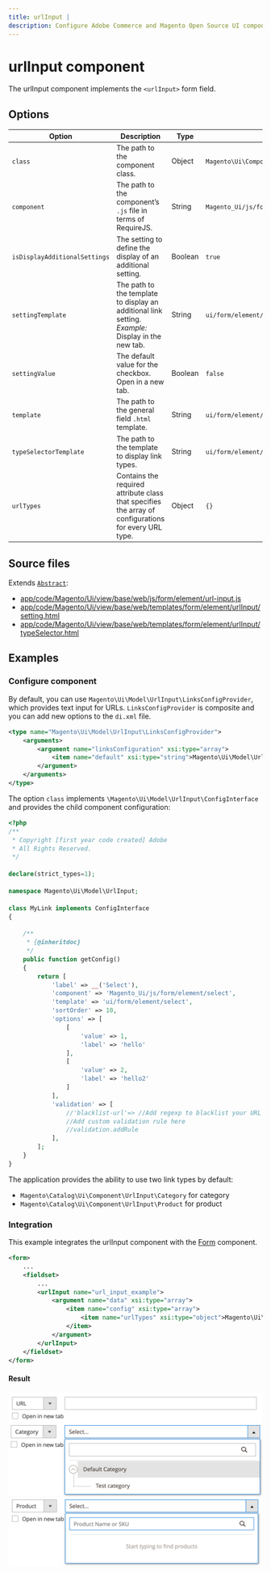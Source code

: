 ```yaml
---
title: urlInput |
description: Configure Adobe Commerce and Magento Open Source UI components and integrate them with other components.
---
```


# urlInput component

The urlInput component implements the `<urlInput>` form field.

## Options

| Option | Description | Type | Default |
| --- | --- | --- | --- |
| `class` | The path to the component class. | Object | `Magento\Ui\Component\Form\Element\UrlInput` |
| `component` | The path to the component’s `.js` file in terms of RequireJS. | String | `Magento_Ui/js/form/element/url-input` |
| `isDisplayAdditionalSettings` | The setting to define the display of an additional setting. | Boolean | `true` |
| `settingTemplate` | The path to the template to display an additional link setting. _Example:_ Display in the new tab. | String | `ui/form/element/urlInput/setting` |
| `settingValue` | The default value for the checkbox. Open in a new tab. | Boolean | `false` |
| `template` | The path to the general field `.html` template. | String | `ui/form/element/url-input` |
| `typeSelectorTemplate` | The path to the template to display link types. | String | `ui/form/element/urlInput/typeSelector` |
| `urlTypes` | Contains the required attribute class that specifies the array of configurations for every URL type. | Object | `{}` |

## Source files

Extends [`Abstract`](https://github.com/magento/magento2/blob/2.4/app/code/Magento/Ui/view/base/web/js/form/element/abstract.js):

-  [app/code/Magento/Ui/view/base/web/js/form/element/url-input.js](https://github.com/magento/magento2/blob/2.4/app/code/Magento/Ui/view/base/web/js/form/element/url-input.js)
-  [app/code/Magento/Ui/view/base/web/templates/form/element/urlInput/setting.html](https://github.com/magento/magento2/blob/2.4/app/code/Magento/Ui/view/base/web/templates/form/element/urlInput/setting.html)
-  [app/code/Magento/Ui/view/base/web/templates/form/element/urlInput/typeSelector.html](https://github.com/magento/magento2/blob/2.4/app/code/Magento/Ui/view/base/web/templates/form/element/urlInput/typeSelector.html)

## Examples

### Configure component

By default, you can use `Magento\Ui\Model\UrlInput\LinksConfigProvider`, which provides text input for URLs. `LinksConfigProvider` is composite and you can add new options to the `di.xml` file.

```xml
<type name="Magento\Ui\Model\UrlInput\LinksConfigProvider">
    <arguments>
        <argument name="linksConfiguration" xsi:type="array">
            <item name="default" xsi:type="string">Magento\Ui\Model\UrlInput\DefaultLink</item>
        </argument>
    </arguments>
</type>
```

The option `class` implements `\Magento\Ui\Model\UrlInput\ConfigInterface` and provides the child component configuration:

```php
<?php
/**
 * Copyright [first year code created] Adobe
 * All Rights Reserved.
 */

declare(strict_types=1);

namespace Magento\Ui\Model\UrlInput;

class MyLink implements ConfigInterface
{

    /**
     * {@inheritdoc}
     */
    public function getConfig()
    {
        return [
            'label' => __('Select'),
            'component' => 'Magento_Ui/js/form/element/select',
            'template' => 'ui/form/element/select',
            'sortOrder' => 10,
            'options' => [
                [
                    'value' => 1,
                    'label' => 'hello'
                ],
                [
                    'value' => 2,
                    'label' => 'hello2'
                ]
            ],
            'validation' => [
                //'blacklist-url'=> //Add regexp to blacklist your URL here
                //Add custom validation rule here
                //validation.addRule
            ],
        ];
    }
}
```

The application provides the ability to use two link types by default:

-  `Magento\Catalog\Ui\Component\UrlInput\Category` for category
-  `Magento\Catalog\Ui\Component\UrlInput\Product` for product

### Integration

This example integrates the urlInput component with the [Form](form.md) component.

```xml
<form>
    ...
    <fieldset>
        ...
        <urlInput name="url_input_example">
            <argument name="data" xsi:type="array">
                <item name="config" xsi:type="array">
                    <item name="urlTypes" xsi:type="object">Magento\Ui\Model\UrlInput\LinksConfigProvider</item>
                </item>
            </argument>
        </urlInput>
    </fieldset>
</form>
```

#### Result

![urlInput Component default link example](../../_images/ui-components/ui-urlinput-default-link-result.png)
![urlInput Component category link example](../../_images/ui-components/ui-urlinput-category-link-result.png)
![urlInput Component product link example](../../_images/ui-components/ui-urlinput-product-link-result.png)
